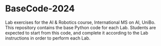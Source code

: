 # BaseCode-2024
Lab exercises for the AI &amp; Robotics course, International MS on AI, UniBo.
This repository contains the base Python code for each Lab.
Students are expected to start from this code, and complete it according to the Lab instructions in order to perform each Lab.
